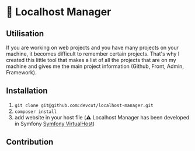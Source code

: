 # :floppy_disk: Localhost Manager

## Utilisation

If you are working on web projects and you have many projects on your machine, it becomes difficult to remember certain projects.
That's why I created this little tool that makes a list of all the projects that are on my machine and gives me the main project information (Github, Front, Admin, Framework).

## Installation

1. ```git clone git@github.com:devcut/localhost-manager.git```
2. ```composer install```
3. add website in your host file (:warning: Localhost Manager has been developed in Symfony [Symfony VirtualHost](https://symfony.com/doc/current/setup/web_server_configuration.html#apache-with-mod-php-php-cgi))

## Contribution
